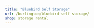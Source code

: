 ```yaml
---
title: "Bluebird Self Storage"
url: /burlington/bluebird-self-storage/
shop: storage rental
---
```

